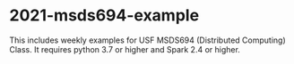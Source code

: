 # 2021-msds694-example
This includes weekly examples for USF MSDS694 (Distributed Computing) Class.
It requires python 3.7 or higher and Spark 2.4 or higher.
